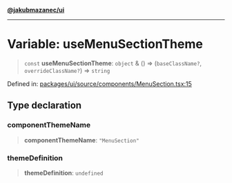 [**@jakubmazanec/ui**](../README.md)

---

# Variable: useMenuSectionTheme

> `const` **useMenuSectionTheme**: `object` & () => (`baseClassName?`, `overrideClassName?`) =>
> `string`

Defined in:
[packages/ui/source/components/MenuSection.tsx:15](https://github.com/jakubmazanec/tools/blob/026d472564678641afd0039e9c07d936f221ca46/packages/ui/source/components/MenuSection.tsx#L15)

## Type declaration

### componentThemeName

> **componentThemeName**: `"MenuSection"`

### themeDefinition

> **themeDefinition**: `undefined`
